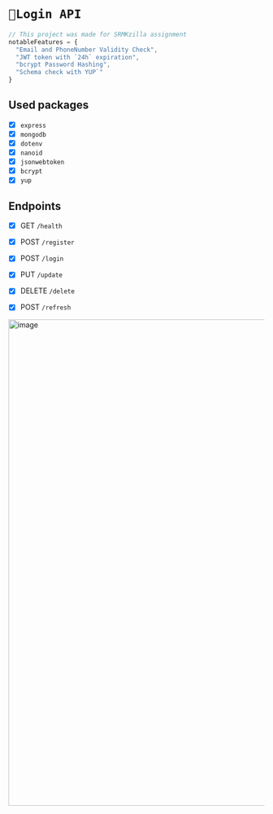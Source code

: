 # `🎈Login API`

```js
// This project was made for SRMKzilla assignment
notableFeatures = {
  "Email and PhoneNumber Validity Check",
  "JWT token with `24h` expiration",
  "bcrypt Password Hashing",
  "Schema check with YUP`"
}
```

## Used packages

- [x] `express`
- [x] `mongodb`
- [x] `dotenv`
- [x] `nanoid`
- [x] `jsonwebtoken`
- [x] `bcrypt`
- [x] `yup`

## Endpoints
- [x] GET `/health`
- [x] POST `/register`
- [x] POST `/login`
- [x] PUT `/update`
- [x] DELETE `/delete`
- [x] POST `/refresh`


<img width="956" alt="image" src="https://user-images.githubusercontent.com/69302420/204606040-442c4a14-eb08-4ffb-b8cc-02b55e053dac.png">

